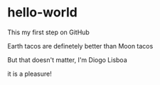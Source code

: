 # hello-world
This my first step on GitHub

Earth tacos are definetely better than Moon tacos

But that doesn't matter, I'm Diogo Lisboa 

it is a pleasure!
